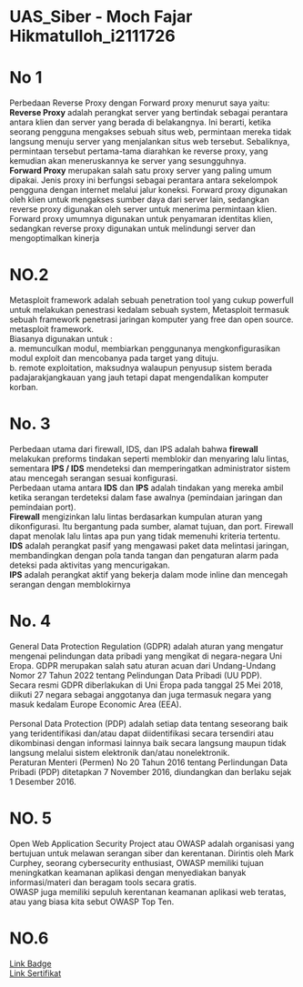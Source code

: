 # UAS_Siber - Moch Fajar Hikmatulloh_i2111726

# No 1 
Perbedaan Reverse Proxy dengan Forward proxy menurut saya yaitu: <br>
**Reverse Proxy** adalah perangkat server yang bertindak sebagai perantara antara klien dan server yang berada di belakangnya. Ini berarti, ketika seorang pengguna mengakses sebuah situs web, permintaan mereka tidak langsung menuju server yang menjalankan situs web tersebut.
Sebaliknya, permintaan tersebut pertama-tama diarahkan ke reverse proxy, yang kemudian akan meneruskannya ke server yang sesungguhnya.
<br>
**Forward Proxy** merupakan salah satu proxy server yang paling umum dipakai. Jenis proxy ini berfungsi sebagai perantara antara sekelompok pengguna dengan internet melalui jalur koneksi.
Forward proxy digunakan oleh klien untuk mengakses sumber daya dari server lain, sedangkan reverse proxy digunakan oleh server untuk menerima permintaan klien.
Forward proxy umumnya digunakan untuk penyamaran identitas klien, sedangkan reverse proxy digunakan untuk melindungi server dan mengoptimalkan kinerja

# NO.2
Metasploit framework adalah sebuah penetration tool yang cukup powerfull untuk melakukan penestrasi kedalam sebuah system, Metasploit termasuk sebuah framework penetrasi jaringan komputer yang free dan open source. metasploit framework. <br>
Biasanya digunakan untuk :<br>
a. memunculkan modul, membiarkan penggunanya mengkonfigurasikan modul exploit dan mencobanya pada target yang dituju.<br>
 b. remote exploitation, maksudnya walaupun penyusup sistem berada padajarakjangkauan yang jauh tetapi dapat mengendalikan komputer korban.


# No. 3
Perbedaan utama dari firewall, IDS, dan IPS adalah bahwa **firewall** melakukan preforms tindakan seperti memblokir dan menyaring lalu lintas, sementara **IPS / IDS** mendeteksi dan memperingatkan administrator sistem atau mencegah serangan sesuai konfigurasi. <br>
Perbedaan utama antara **IDS** dan **IPS** adalah tindakan yang mereka ambil ketika serangan terdeteksi dalam fase awalnya (pemindaian jaringan dan pemindaian port). <br>
**Firewall** mengizinkan lalu lintas berdasarkan kumpulan aturan yang dikonfigurasi. Itu bergantung pada sumber, alamat tujuan, dan port. Firewall dapat menolak lalu lintas apa pun yang tidak memenuhi kriteria tertentu. <br>
**IDS** adalah perangkat pasif yang mengawasi paket data melintasi jaringan, membandingkan dengan pola tanda tangan dan pengaturan alarm pada deteksi pada aktivitas yang mencurigakan.<br>
**IPS** adalah perangkat aktif yang bekerja dalam mode inline dan mencegah serangan dengan memblokirnya


# No. 4
General Data Protection Regulation (GDPR) adalah aturan yang mengatur mengenai pelindungan data pribadi yang mengikat di negara-negara Uni Eropa. GDPR merupakan salah satu aturan acuan dari Undang-Undang Nomor 27 Tahun 2022 tentang Pelindungan Data Pribadi (UU PDP).<br>
Secara resmi GDPR diberlakukan di Uni Eropa pada tanggal 25 Mei 2018, diikuti 27 negara sebagai anggotanya dan juga termasuk negara yang masuk kedalam Europe Economic Area (EEA).
<br>
<br>
Personal Data Protection (PDP) adalah setiap data tentang seseorang baik yang teridentifikasi dan/atau dapat diidentifikasi secara tersendiri atau dikombinasi dengan informasi lainnya baik secara langsung maupun tidak langsung melalui sistem elektronik dan/atau nonelektronik.<br>
Peraturan Menteri (Permen) No 20 Tahun 2016 tentang Perlindungan Data Pribadi (PDP) ditetapkan 7 November 2016, diundangkan dan berlaku sejak 1 Desember 2016.


# NO. 5
Open Web Application Security Project atau OWASP adalah organisasi yang bertujuan untuk melawan serangan siber dan kerentanan. Dirintis oleh Mark Curphey, seorang cybersecurity enthusiast, OWASP memiliki tujuan meningkatkan keamanan aplikasi dengan menyediakan banyak informasi/materi dan beragam tools secara gratis.<br>
OWASP juga memiliki sepuluh kerentanan keamanan aplikasi web teratas, atau yang biasa kita sebut OWASP Top Ten. 


# NO.6
<a href= "https://www.credly.com/badges/bc219bb3-6138-407e-9f3e-23f414ea83a4/public_url">Link Badge</a> 
<br>
<a href= "https://drive.google.com/file/d/1QSw8dIy_5G_kFHeSJ6dt7tmylEJi9Awc/view?usp=sharing">Link Sertifikat</a> 
